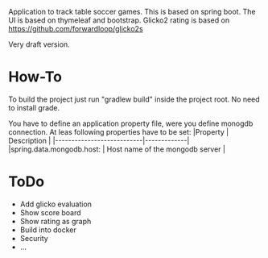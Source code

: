 Application to track table soccer games. This is based on spring boot. The UI is based on thymeleaf and bootstrap.
Glicko2 rating is based on https://github.com/forwardloop/glicko2s

Very draft version.

# How-To
To build the project just run "gradlew build" inside the project root. No need to install grade. 

You have to define an application property file, were you define monogdb connection. At leas following properties have to be set:
|Property                   | Description |
|---------------------------|-------------|
|spring.data.mongodb.host:  | Host name of the mongodb server |

# ToDo
* Add glicko evaluation
* Show score board
* Show rating as graph
* Build into docker
* Security
* ...
